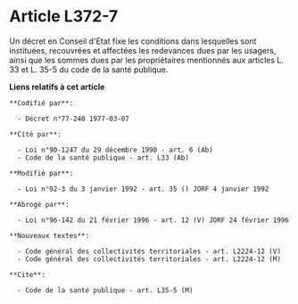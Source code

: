# Article L372-7

Un décret en Conseil d'Etat fixe les conditions dans lesquelles sont instituées, recouvrées et affectées les redevances dues
par les usagers, ainsi que les sommes dues par les propriétaires mentionnés aux articles L. 33 et L. 35-5 du code de la santé
publique.

**Liens relatifs à cet article**

	**Codifié par**:

	  - Décret n°77-240 1977-03-07

	**Cité par**:

	  - Loi n°90-1247 du 29 décembre 1990 - art. 6 (Ab)
	  - Code de la santé publique - art. L33 (Ab)

	**Modifié par**:

	  - Loi n°92-3 du 3 janvier 1992 - art. 35 () JORF 4 janvier 1992

	**Abrogé par**:

	  - Loi n°96-142 du 21 février 1996 - art. 12 (V) JORF 24 février 1996

	**Nouveaux textes**:

	  - Code général des collectivités territoriales - art. L2224-12 (V)
	  - Code général des collectivités territoriales - art. L2224-12 (M)

	**Cite**:

	  - Code de la santé publique - art. L35-5 (M)
